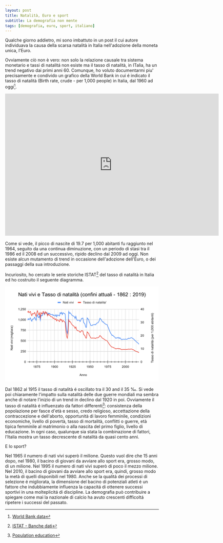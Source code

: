 ```yaml
---
layout: post
title: Natalità, Euro e sport 
subtitle: La demografia non mente
tags: [demografia, euro, sport, italiano]
---
```


Qualche giorno addietro, mi sono imbattuto in un post il cui autore individuava la causa della scarsa natalità in Italia nell'adozione della moneta unica, l'Euro.

Ovviamente ciò non è vero: non solo la relazione causale tra sistema monetario e tassi di natalitá non esiste ma il tasso di natalità, in ITalia, ha un trend negativo dai primi anni 60. Comunque, ho voluto documentarmi piu' precisamente e condivido un grafico della World Bank in cui é indicato il tasso di natalità (Birth rate, crude - per 1,000 people) in Italia, dal 1960 ad oggi[^1].

<iframe src="https://data.worldbank.org/share/widget?indicators=SP.DYN.CBRT.IN&locations=IT" width='700' height='466' frameBorder='0' scrolling="no" ></iframe>
<br>

Come si vede, il picco di nascite di 19.7 per 1,000 abitanti fu raggiunto nel 1964, seguito da una continua diminuzione, con un periodo di stasi tra il 1986 ed il 2008 ed un successivo, ripido declino dal 2009 ad oggi. Non esiste alcun mutamento di trend in occasione dell'adozione dell'Euro, o dei passaggi della sua introduzione.

Incuriosito, ho cercato le serie storiche ISTAT[^2] del tasso di natalità in Italia ed ho costruito il seguente diagramma.

![](/images/ita_dem_1862_2019.svg)

Dal 1862 al 1915 il tasso di natalità é oscillato tra il 30 and il 35 &#8240;. Si vede poi chiaramente l'impatto sulla natalità delle due guerre mondiali ma sembra anche di notare l'inizio di un trend in declino dal 1920 in poi. Ovviamente il tasso di natalità é influenzato da fattori differenti[^3]: consistenza della popolazione per fasce d'età e sesso, credo religioso, accettazione della contraccezione e dell'aborto, opportunità di lavoro femminile, condizioni economiche, livello di povertà, tasso di mortalità, conflitti o guerre, età tipica femminile al matrimonio o alla nascita del primo figlio, livello di educazione. In ogni caso, qualunque sia stata la combinazione di fattori, l'Italia mostra un tasso decrescente di natalità da quasi cento anni.

E lo sport?

Nel 1965 il numero di nati vivi superò il milione. Questo vuol dire che 15 anni dopo, nel 1980, il bacino di giovani da avviare allo sport era, grosso modo, di un milione. Nel 1995 il numero di nati vivi superò di poco il mezzo milione. Nel 2010, il bacino di giovani da avviare allo sport era, quindi, grosso modo la metà di quelli disponibili nel 1980. Anche se la qualitá dei processi di selezione é migliorata, la dimensione del bacino di potenziali atleti é un fattore che indubbiamente influenza la capacitá di ottenere successi sportivi in una molteplicitá di discipline. La demografia può contribuire a spiegare come mai la nazionale di calcio ha avuto crescenti difficoltá ripetere i successi del passato.





[^1]: [World Bank data](https://data.worldbank.org/indicator/SP.DYN.CBRT.IN?locations=IT)
[^2]: [ISTAT - Banche dati](https://www.istat.it/it/dati-analisi-e-prodotti/banche-dati)
[^3]: [Population education](https://populationeducation.org/what-factors-affect-the-total-fertility-rate-or-tfr/)
